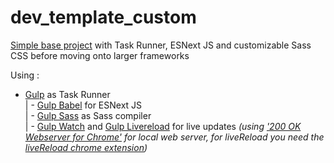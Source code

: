 # dev_template_custom

<a href="https://github.com/mrsCandyBar/dev_template">Simple base project</a> with Task Runner, ESNext JS and customizable Sass CSS before moving onto larger frameworks

Using :
 - <a href="https://www.npmjs.com/package/gulp">Gulp</a></i> as Task Runner<br>
 | - <a href="https://www.npmjs.com/package/gulp-babel">Gulp Babel</a> for ESNext JS<br>
 | - <a href="https://www.npmjs.com/package/gulp-sass">Gulp Sass</a> as Sass compiler<br>
 | - <a href="https://www.npmjs.com/package/gulp-watch">Gulp Watch</a> and <a href="https://www.npmjs.com/package/gulp-livereload">Gulp Livereload</a> for live updates <i>(using <a href="https://chrome.google.com/webstore/detail/web-server-for-chrome/ofhbbkphhbklhfoeikjpcbhemlocgigb?hl=en">'200 OK Webserver for Chrome'</a> for local web server, for liveReload you need the <a href="https://chrome.google.com/webstore/detail/livereload/jnihajbhpnppcggbcgedagnkighmdlei?hl=en">liveReload chrome extension</a>)</i>